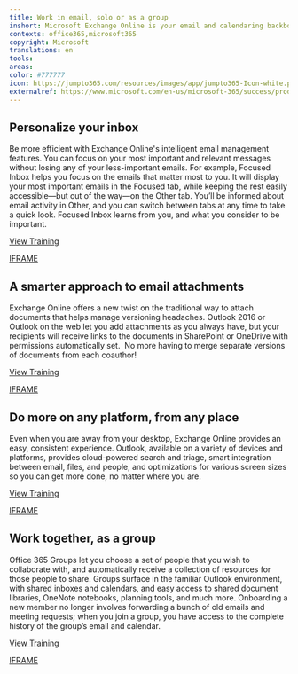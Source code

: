 ```yaml
---
title: Work in email, solo or as a group
inshort: Microsoft Exchange Online is your email and calendaring backbone that helps you collaborate in the &#x2018;we&#x2019; space through the same familiar Outlook environment that you use in the &#x2018;me&#x2019; space. Exchange Online lets you accomplish more and work more effectively with consistent, rich Outlook experiences, no matter what device you&#x2019;re on.
contexts: office365,microsoft365
copyright: Microsoft
translations: en
tools: 
areas: 
color: #777777
icon: https://jumpto365.com/resources/images/app/jumpto365-Icon-white.png
externalref: https://www.microsoft.com/en-us/microsoft-365/success/productivitylibrary/work-in-email-solo-or-as-a-group
---
```


## Personalize your inbox

Be more efficient with Exchange Online's intelligent email management features. You can focus on your most important and relevant messages without losing any of your less-important emails. For example, Focused Inbox helps you focus on the emails that matter most to you. It will display your most important emails in the Focused tab, while keeping the rest easily accessible—but out of the way—on the Other tab. You’ll be informed about email activity in Other, and you can switch between tabs at any time to take a quick look. Focused Inbox learns from you, and what you consider to be important.

[View Training](https://support.office.com/article/Focused-Inbox-for-Outlook-f445ad7f-02f4-4294-a82e-71d8964e3978)

[IFRAME](https://www.microsoft.com/en-us/videoplayer/embed/RE1UMRY)

## A smarter approach to email attachments

Exchange Online offers a new twist on the traditional way to attach documents that helps manage versioning headaches. Outlook 2016 or Outlook on the web let you add attachments as you always have, but your recipients will receive links to the documents in SharePoint or OneDrive with permissions automatically set.  No more having to merge separate versions of documents from each coauthor!

[View Training](https://support.office.com/en-US/article/Attach-a-file-to-an-email-in-Outlook-for-Windows-bdfafef5-792a-42b1-9a7b-84512d7de7fc)

[IFRAME](https://www.microsoft.com/en-us/videoplayer/embed/RE1XBgw)

## Do more on any platform, from any place

Even when you are away from your desktop, Exchange Online provides an easy, consistent experience. Outlook, available on a variety of devices and platforms, provides cloud-powered search and triage, smart integration between email, files, and people, and optimizations for various screen sizes so you can get more done, no matter where you are.

[View Training](https://support.office.com/en-us/article/Getting-started-in-Outlook-on-the-web-for-Office-365-ab4caa06-a421-4be3-84e0-26fcffc99340?ui=en-US&amp;rs=en-US&amp;ad=US)

[IFRAME](https://www.microsoft.com/en-us/videoplayer/embed/RE1UPtf)

## Work together, as a group

Office 365 Groups let you choose a set of people that you wish to collaborate with, and automatically receive a collection of resources for those people to share. Groups surface in the familiar Outlook environment, with shared inboxes and calendars, and easy access to shared document libraries, OneNote notebooks, planning tools, and much more. Onboarding a new member no longer involves forwarding a bunch of old emails and meeting requests; when you join a group, you have access to the complete history of the group’s email and calendar.

[View Training](https://support.office.com/article/Create-a-group-in-Outlook-04d0c9cf-6864-423c-a380-4fa858f27102)

[IFRAME](https://www.microsoft.com/en-us/videoplayer/embed/RE1XBgx)

